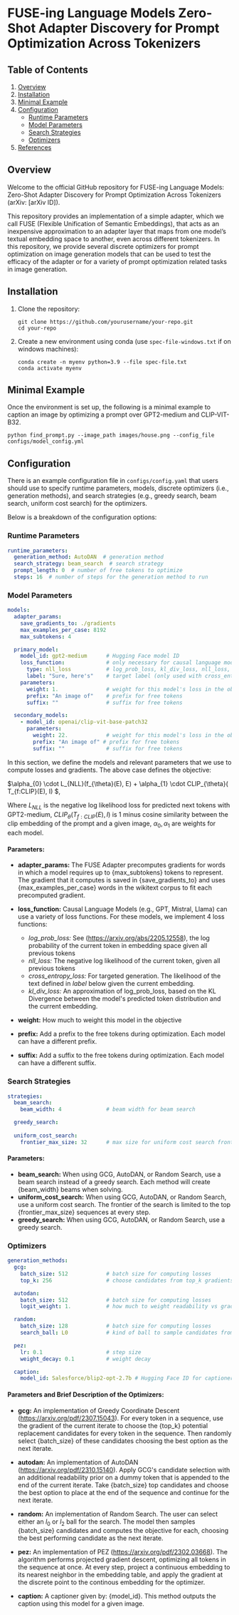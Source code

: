 # FUSE-ing Language Models Zero-Shot Adapter Discovery for Prompt Optimization Across Tokenizers

## Table of Contents

1. [Overview](#overview)
2. [Installation](#installation)
3. [Minimal Example](#minimal-example)
4. [Configuration](#configuration)
    - [Runtime Parameters](#runtime-parameters)
    - [Model Parameters](#model-parameters)
    - [Search Strategies](#search-strategies)
    - [Optimizers](#optimizers)
5. [References](#references)

## Overview

Welcome to the official GitHub repository for FUSE-ing Language Models: Zero-Shot Adapter Discovery for Prompt Optimization Across Tokenizers (arXiv: [arXiv ID]).

This repository provides an implementation of a simple adapter, which we call FUSE (Flexible Unification of Semantic Embeddings), that acts as an inexpensive approximation to an adapter layer that maps from one model’s textual embedding space to another, even across different tokenizers. In this repository, we provide several discrete optimizers for prompt optimization on image generation models that can be used to test the efficacy of the adapter or for a variety of prompt optimization related tasks in image generation.

## Installation

1. Clone the repository:
   ```
   git clone https://github.com/yourusername/your-repo.git
   cd your-repo
   ```

2. Create a new environment using conda (use `spec-file-windows.txt` if on windows machines):
   ```
   conda create -n myenv python=3.9 --file spec-file.txt
   conda activate myenv
   ```

## Minimal Example

Once the environment is set up, the following is a minimal example to caption an image by optimizing a prompt over GPT2-medium and CLIP-VIT-B32.

`python find_prompt.py --image_path images/house.png --config_file configs/model_config.yml`

## Configuration

There is an example configuration file in `configs/config.yaml` that users should use to specify runtime parameters, models, discrete optimizers (i.e., generation methods), and search strategies (e.g., greedy search, beam search, uniform cost search) for the optimizers.  

Below is a breakdown of the configuration options:

### Runtime Parameters

```yaml
runtime_parameters:
  generation_method: AutoDAN  # generation method
  search_strategy: beam_search  # search strategy
  prompt_length: 0  # number of free tokens to optimize
  steps: 16  # number of steps for the generation method to run
```

### Model Parameters

```yaml
models:
  adapter_params:
    save_gradients_to: ./gradients
    max_examples_per_case: 8192
    max_subtokens: 4

  primary_model:
    model_id: gpt2-medium      # Hugging Face model ID
    loss_function:             # only necessary for causal language models
      type: nll_loss           # log_prob_loss, kl_div_loss, nll_loss, or cross_entropy_loss
      label: "Sure, here's"    # target label (only used with cross_entropy)
    parameters:
      weight: 1.               # weight for this model's loss in the objective
      prefix: "An image of"    # prefix for free tokens
      suffix: ""               # suffix for free tokens

  secondary_models:
    - model_id: openai/clip-vit-base-patch32
      parameters:
        weight: 22.            # weight for this model's loss in the objective
        prefix: "An image of" # prefix for free tokens
        suffix: ""             # suffix for free tokens
```

In this section, we define the models and relevant parameters that we use to compute losses and gradients. The above case defines the objective:

$\alpha_{0} \cdot L_{NLL}(f_{\theta}(E), E) + \alpha_{1} \cdot CLIP_{\theta}( T_{f:CLIP}(E), I) $,
  
Where $L_{NLL}$ is the negative log likelihood loss for predicted next tokens with GPT2-medium, $CLIP_{\theta}(T_{f:CLIP}(E), I)$ is 1 minus cosine similarity between the clip embedding of the prompt and a given image, $\alpha_{0}, \alpha_{1}$ are weights for each model.

#### Parameters:

- **adapter_params:** The FUSE Adapter precomputes gradients for words in which a model requires up to {max_subtokens} tokens to represent. The gradient that it computes is saved in {save_gradients_to} and uses {max_examples_per_case} words in the wikitext corpus to fit each precomputed gradient. 

- **loss_function:** Causal Language Models (e.g., GPT, Mistral, Llama) can use a variety of loss functions. For these models, we implement 4 loss functions:
  - *log_prob_loss:* See (https://arxiv.org/abs/2205.12558), the log probability of the current token in embedding space given all previous tokens
  - *nll_loss:* The negative log likelihood of the current token, given all previous tokens
  - *cross_entropy_loss:* For targeted generation. The likelihood of the text defined in *label* below given the current embedding.
  - *kl_div_loss:* An approximation of log_prob_loss, based on the KL Divergence between the model's predicted token distribution and the current embedding.

- **weight:** How much to weight this model in the objective
- **prefix:** Add a prefix to the free tokens during optimization. Each model can have a different prefix.  
- **suffix:** Add a suffix to the free tokens during optimization. Each model can have a different suffix.  

### Search Strategies

```yaml
strategies:
  beam_search:
    beam_width: 4              # beam width for beam search

  greedy_search:
  
  uniform_cost_search:
    frontier_max_size: 32      # max size for uniform cost search frontier
```

#### Parameters:

- **beam_search:** When using GCG, AutoDAN, or Random Search, use a beam search instead of a greedy search. Each method will create {beam_width} beams when solving.
- **uniform_cost_search:** When using GCG, AutoDAN, or Random Search, use a uniform cost search. The frontier of the search is limited to the top {frontier_max_size} sequences at every step. 
- **greedy_search:** When using GCG, AutoDAN, or Random Search, use a greedy search.

### Optimizers

```yaml
generation_methods:
  gcg:
    batch_size: 512            # batch size for computing losses
    top_k: 256                 # choose candidates from top_k gradients for each free token

  autodan:
    batch_size: 512            # batch size for computing losses
    logit_weight: 1.           # how much to weight readability vs gradient

  random:
    batch_size: 128            # batch size for computing losses
    search_ball: L0            # kind of ball to sample candidates from (L2 or L0)

  pez:
    lr: 0.1                    # step size
    weight_decay: 0.1          # weight decay

  caption:
    model_id: Salesforce/blip2-opt-2.7b # Hugging Face ID for captioner
```

#### Parameters and Brief Description of the Optimizers:

- **gcg:** An implementation of Greedy Coordinate Descent (https://arxiv.org/pdf/2307.15043). For every token in a sequence, use the gradient of the current iterate to choose the {top_k} potential replacement candidates for every token in the sequence. Then randomly select {batch_size} of these candidates choosing the best option as the next iterate.

- **autodan:** An implementation of AutoDAN (https://arxiv.org/pdf/2310.15140). Apply GCG's candidate selection with an additional readability prior on a dummy token that is appended to the end of the current iterate. Take {batch_size} top candidates and choose the best option to place at the end of the sequence and continue for the next iterate.

- **random:** An implementation of Random Search. The user can select either an $l_{0}$ or $l_{2}$ ball for the search. The model then samples {batch_size} candidates and computes the objective for each, choosing the best performing candidate as the next iterate.

- **pez:** An implementation of PEZ (https://arxiv.org/pdf/2302.03668). The algorithm performs projected gradient descent, optimizing all tokens in the sequence at once. At every step, project a continuous embedding to its nearest neighbor in the embedding table, and apply the gradient at the discrete point to the continous embedding for the optimizer.

- **caption:** A captioner given by: {model_id}. This method outputs the caption using this model for a given image.
